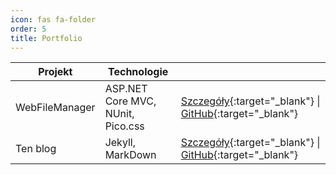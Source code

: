```yaml
---
icon: fas fa-folder
order: 5
title: Portfolio
---
```


| Projekt | Technologie | |
|---|---|---|
| WebFileManager | ASP.NET Core MVC, NUnit, Pico.css | [Szczegóły](/posts/projekt-wfm/){:target="_blank"} \| [GitHub](https://github.com/pozdrawiam/WebFileManager){:target="_blank"}
| Ten blog | Jekyll, MarkDown | [Szczegóły](/posts/witaj-statyczny-swiecie/){:target="_blank"} \| [GitHub](https://github.com/pozdrawiam/pozdrawiam.github.io){:target="_blank"}
